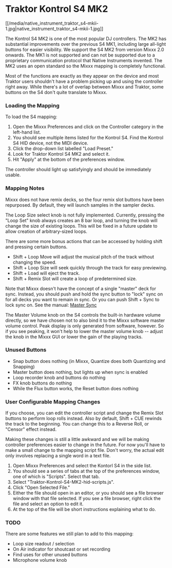 # Traktor Kontrol S4 MK2

[[/media/native_instrument_traktor_s4-mkii-1.jpg|native\_instrument\_traktor\_s4-mkii-1.jpg]]

The Kontrol S4 MK2 is one of the most popular DJ controllers. The MK2
has substantial improvements over the previous S4 MK1, including large
all-light buttons for easier visibility. We support the S4 MK2 from
version Mixxx 2.0 onwards. The MK1 is not supported and can not be
supported due to a proprietary communication protocol that Native
Instruments invented. The MK2 uses an open standard so the Mixxx mapping
is completely functional.

Most of the functions are exactly as they appear on the device and most
Traktor users shouldn't have a problem picking up and using the
controller right away. While there's a lot of overlap between Mixxx and
Traktor, some buttons on the S4 don't quite translate to Mixxx.

### Loading the Mapping

To load the S4 mapping:

1.  Open the Mixxx Preferences and click on the Controller category in
    the left-hand list. 
2.  You should see multiple items listed for the Kontrol S4. Find the
    Kontrol S4 HID device, not the MIDI device. 
3.  Click the drop-down list labelled "Load Preset." 
4.  Look for Traktor Kontrol S4 MK2 and select it. 
5.  Hit "Apply" at the bottom of the preferences window. 

The controller should light up satisfyingly and should be immediately
usable.

### Mapping Notes

Mixxx does not have remix decks, so the four remix slot buttons have
been repurposed. By default, they will launch samples in the sampler
decks.

The Loop Size select knob is not fully implemented. Currently, pressing
the "Loop Set" knob always creates an 8 bar loop, and turning the knob
will change the size of existing loops. This will be fixed in a future
update to allow creation of arbitrary-sized loops.

There are some more bonus actions that can be accessed by holding shift
and pressing certain buttons.

  - Shift + Loop Move will adjust the musical pitch of the track without
    changing the speed.
  - Shift + Loop Size will seek quickly through the track for easy
    previewing.
  - Shift + Load will eject the track.
  - Shift + Remix Slot will create a loop of predetermined size.

Note that Mixxx doesn't have the concept of a single "master" deck for
sync. Instead, you should push and hold the sync button to "lock" sync
on for all decks you want to remain in sync. Or you can push Shift +
Sync to lock sync on. See the manual: [Master
Sync](http://www.mixxx.org/manual/2.0/chapters/djing_with_mixxx.html#master-sync)

The Master Volume knob on the S4 controls the built-in hardware volume
directly, so we have chosen not to also bind it to the Mixxx software
master volume control. Peak display is only generated from software,
however. So if you see peaking, it won't help to lower the master volume
knob -- adjust the knob in the Mixxx GUI or lower the gain of the
playing tracks.

### Unused Buttons

  - Snap button does nothing (in Mixxx, Quantize does both Quantizing
    and Snapping)
  - Master button does nothing, but lights up when sync is enabled
  - Loop recorder knob and buttons do nothing
  - FX knob buttons do nothing
  - While the Flux button works, the Reset button does nothing

### User Configurable Mapping Changes

If you choose, you can edit the controller script and change the Remix
Slot buttons to perform loop rolls instead. Also by default, Shift + CUE
rewinds the track to the beginning. You can change this to a Reverse
Roll, or "Censor" effect instead.

Making these changes is still a little awkward and we will be making
controller preferences easier to change in the future. For now you'll
have to make a small change to the mapping script file. Don't worry, the
actual edit only involves replacing a single word in a text file.

1.  Open Mixxx Preferences and select the Kontorl S4 in the side list.
2.  You should see a series of tabs at the top of the preferences
    window, one of which is "Scripts". Select that tab.
3.  Select "Traktor-Kontrol-S4-MK2-hid-scripts.js". 
4.  Click "Open Selected File."
5.  Either the file should open in an editor, or you should see a file
    browser window with that file selected. If you see a file browser,
    right click the file and select an option to edit it.
6.  At the top of the file will be short instructions explaining what to
    do.

### TODO

There are some features we still plan to add to this mapping:

  - Loop size readout / selection
  - On Air indicator for shoutcast or set recording
  - Find uses for other unused buttons
  - Microphone volume knob
